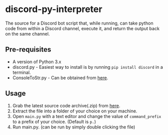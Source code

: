 # discord-py-interpreter

The source for a Discord bot script that, while running, can take python code from within a Discord channel, execute it, and return the output back on the same channel.

## Pre-requisites

* A version of Python 3.x
* discord.py - Easiest way to install is by running `pip install discord` in a terminal.
* ConsoleToStr.py - Can be obtained from [here](https://github.com/afk-echo/ConsoleToStr).

## Usage

1. Grab the latest source code archive(.zip) from [here](https://github.com/afk-echo/discord-py-interpreter/releases).
2. Extract the file into a folder of your choice on your machine.
3. Open `main.py` with a text editor and change the value of `command_prefix` to a prefix of your choice. (Default is `p.`)
4. Run main.py. (can be run by simply double clicking the file)
